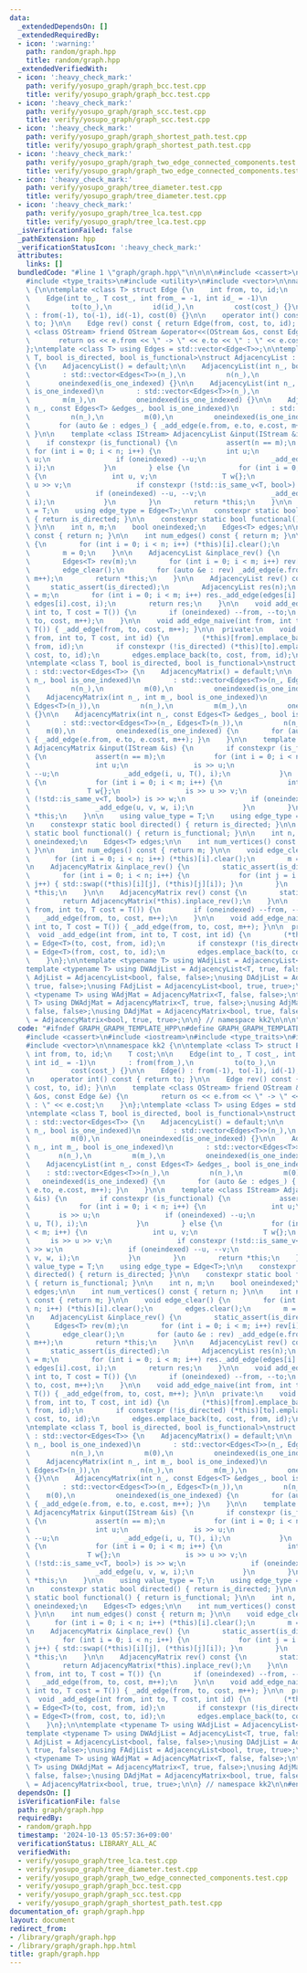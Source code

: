 ```yaml
---
data:
  _extendedDependsOn: []
  _extendedRequiredBy:
  - icon: ':warning:'
    path: random/graph.hpp
    title: random/graph.hpp
  _extendedVerifiedWith:
  - icon: ':heavy_check_mark:'
    path: verify/yosupo_graph/graph_bcc.test.cpp
    title: verify/yosupo_graph/graph_bcc.test.cpp
  - icon: ':heavy_check_mark:'
    path: verify/yosupo_graph/graph_scc.test.cpp
    title: verify/yosupo_graph/graph_scc.test.cpp
  - icon: ':heavy_check_mark:'
    path: verify/yosupo_graph/graph_shortest_path.test.cpp
    title: verify/yosupo_graph/graph_shortest_path.test.cpp
  - icon: ':heavy_check_mark:'
    path: verify/yosupo_graph/graph_two_edge_connected_components.test.cpp
    title: verify/yosupo_graph/graph_two_edge_connected_components.test.cpp
  - icon: ':heavy_check_mark:'
    path: verify/yosupo_graph/tree_diameter.test.cpp
    title: verify/yosupo_graph/tree_diameter.test.cpp
  - icon: ':heavy_check_mark:'
    path: verify/yosupo_graph/tree_lca.test.cpp
    title: verify/yosupo_graph/tree_lca.test.cpp
  _isVerificationFailed: false
  _pathExtension: hpp
  _verificationStatusIcon: ':heavy_check_mark:'
  attributes:
    links: []
  bundledCode: "#line 1 \"graph/graph.hpp\"\n\n\n\n#include <cassert>\n#include <iostream>\n\
    #include <type_traits>\n#include <utility>\n#include <vector>\n\nnamespace kk2\
    \ {\n\ntemplate <class T> struct Edge {\n    int from, to, id;\n    T cost;\n\n\
    \    Edge(int to_, T cost_, int from_ = -1, int id_ = -1)\n        : from(from_),\n\
    \          to(to_),\n          id(id_),\n          cost(cost_) {}\n\n    Edge()\
    \ : from(-1), to(-1), id(-1), cost(0) {}\n\n    operator int() const { return\
    \ to; }\n\n    Edge rev() const { return Edge(from, cost, to, id); }\n\n    template\
    \ <class OStream> friend OStream &operator<<(OStream &os, const Edge &e) {\n \
    \       return os << e.from << \" -> \" << e.to << \" : \" << e.cost;\n    }\n\
    };\ntemplate <class T> using Edges = std::vector<Edge<T>>;\n\ntemplate <class\
    \ T, bool is_directed, bool is_functional>\nstruct AdjacencyList : std::vector<Edges<T>>\
    \ {\n    AdjacencyList() = default;\n\n    AdjacencyList(int n_, bool is_one_indexed)\n\
    \        : std::vector<Edges<T>>(n_),\n          n(n_),\n          m(0),\n   \
    \       oneindexed(is_one_indexed) {}\n\n    AdjacencyList(int n_, int m_, bool\
    \ is_one_indexed)\n        : std::vector<Edges<T>>(n_),\n          n(n_),\n  \
    \        m(m_),\n          oneindexed(is_one_indexed) {}\n\n    AdjacencyList(int\
    \ n_, const Edges<T> &edges_, bool is_one_indexed)\n        : std::vector<Edges<T>>(n_),\n\
    \          n(n_),\n          m(0),\n          oneindexed(is_one_indexed) {\n \
    \       for (auto &e : edges_) { _add_edge(e.from, e.to, e.cost, m++); }\n   \
    \ }\n\n    template <class IStream> AdjacencyList &input(IStream &is) {\n    \
    \    if constexpr (is_functional) {\n            assert(n == m);\n           \
    \ for (int i = 0; i < n; i++) {\n                int u;\n                is >>\
    \ u;\n                if (oneindexed) --u;\n                _add_edge(i, u, T(),\
    \ i);\n            }\n        } else {\n            for (int i = 0; i < m; i++)\
    \ {\n                int u, v;\n                T w{};\n                is >>\
    \ u >> v;\n                if constexpr (!std::is_same_v<T, bool>) is >> w;\n\
    \                if (oneindexed) --u, --v;\n                _add_edge(u, v, w,\
    \ i);\n            }\n        }\n        return *this;\n    }\n\n    using value_type\
    \ = T;\n    using edge_type = Edge<T>;\n\n    constexpr static bool directed()\
    \ { return is_directed; }\n\n    constexpr static bool functional() { return is_functional;\
    \ }\n\n    int n, m;\n    bool oneindexed;\n    Edges<T> edges;\n\n    int num_vertices()\
    \ const { return n; }\n\n    int num_edges() const { return m; }\n\n    void edge_clear()\
    \ {\n        for (int i = 0; i < n; i++) (*this)[i].clear();\n        edges.clear();\n\
    \        m = 0;\n    }\n\n    AdjacencyList &inplace_rev() {\n        static_assert(is_directed);\n\
    \        Edges<T> rev(m);\n        for (int i = 0; i < m; i++) rev[i] = edges[i].rev();\n\
    \        edge_clear();\n        for (auto &e : rev) _add_edge(e.from, e.to, e.cost,\
    \ m++);\n        return *this;\n    }\n\n    AdjacencyList rev() const {\n   \
    \     static_assert(is_directed);\n        AdjacencyList res(n);\n        res.m\
    \ = m;\n        for (int i = 0; i < m; i++) res._add_edge(edges[i].to, edges[i].from,\
    \ edges[i].cost, i);\n        return res;\n    }\n\n    void add_edge(int from,\
    \ int to, T cost = T()) {\n        if (oneindexed) --from, --to;\n        _add_edge(from,\
    \ to, cost, m++);\n    }\n\n    void add_edge_naive(int from, int to, T cost =\
    \ T()) { _add_edge(from, to, cost, m++); }\n\n  private:\n    void _add_edge(int\
    \ from, int to, T cost, int id) {\n        (*this)[from].emplace_back(to, cost,\
    \ from, id);\n        if constexpr (!is_directed) (*this)[to].emplace_back(from,\
    \ cost, to, id);\n        edges.emplace_back(to, cost, from, id);\n    }\n};\n\
    \ntemplate <class T, bool is_directed, bool is_functional>\nstruct AdjacencyMatrix\
    \ : std::vector<Edges<T>> {\n    AdjacencyMatrix() = default;\n\n    AdjacencyMatrix(int\
    \ n_, bool is_one_indexed)\n        : std::vector<Edges<T>>(n_, Edges<T>(n_)),\n\
    \          n(n_),\n          m(0),\n          oneindexed(is_one_indexed) {}\n\n\
    \    AdjacencyMatrix(int n_, int m_, bool is_one_indexed)\n        : std::vector<Edges<T>>(n_,\
    \ Edges<T>(n_)),\n          n(n_),\n          m(m_),\n          oneindexed(is_one_indexed)\
    \ {}\n\n    AdjacencyMatrix(int n_, const Edges<T> &edges_, bool is_one_indexed)\n\
    \        : std::vector<Edges<T>>(n_, Edges<T>(n_)),\n          n(n_),\n      \
    \    m(0),\n          oneindexed(is_one_indexed) {\n        for (auto &e : edges_)\
    \ { _add_edge(e.from, e.to, e.cost, m++); }\n    }\n\n    template <class IStream>\
    \ AdjacencyMatrix &input(IStream &is) {\n        if constexpr (is_functional)\
    \ {\n            assert(n == m);\n            for (int i = 0; i < n; i++) {\n\
    \                int u;\n                is >> u;\n                if (oneindexed)\
    \ --u;\n                _add_edge(i, u, T(), i);\n            }\n        } else\
    \ {\n            for (int i = 0; i < m; i++) {\n                int u, v;\n  \
    \              T w{};\n                is >> u >> v;\n                if constexpr\
    \ (!std::is_same_v<T, bool>) is >> w;\n                if (oneindexed) --u, --v;\n\
    \                _add_edge(u, v, w, i);\n            }\n        }\n        return\
    \ *this;\n    }\n\n    using value_type = T;\n    using edge_type = Edge<T>;\n\
    \n    constexpr static bool directed() { return is_directed; }\n\n    constexpr\
    \ static bool functional() { return is_functional; }\n\n    int n, m;\n    bool\
    \ oneindexed;\n    Edges<T> edges;\n\n    int num_vertices() const { return n;\
    \ }\n\n    int num_edges() const { return m; }\n\n    void edge_clear() {\n  \
    \      for (int i = 0; i < n; i++) (*this)[i].clear();\n        m = 0;\n    }\n\
    \n    AdjacencyMatrix &inplace_rev() {\n        static_assert(is_directed);\n\
    \        for (int i = 0; i < n; i++) {\n            for (int j = i + 1; j < n;\
    \ j++) { std::swap((*this)[i][j], (*this)[j][i]); }\n        }\n        return\
    \ *this;\n    }\n\n    AdjacencyMatrix rev() const {\n        static_assert(is_directed);\n\
    \        return AdjacencyMatrix(*this).inplace_rev();\n    }\n\n    void add_edge(int\
    \ from, int to, T cost = T()) {\n        if (oneindexed) --from, --to;\n     \
    \   _add_edge(from, to, cost, m++);\n    }\n\n    void add_edge_naive(int from,\
    \ int to, T cost = T()) { _add_edge(from, to, cost, m++); }\n\n  private:\n  \
    \  void _add_edge(int from, int to, T cost, int id) {\n        (*this)[from][to]\
    \ = Edge<T>(to, cost, from, id);\n        if constexpr (!is_directed) (*this)[to][from]\
    \ = Edge<T>(from, cost, to, id);\n        edges.emplace_back(to, cost, from, id);\n\
    \    }\n};\n\ntemplate <typename T> using WAdjList = AdjacencyList<T, false, false>;\n\
    template <typename T> using DWAdjList = AdjacencyList<T, true, false>;\nusing\
    \ AdjList = AdjacencyList<bool, false, false>;\nusing DAdjList = AdjacencyList<bool,\
    \ true, false>;\nusing FAdjList = AdjacencyList<bool, true, true>;\n\ntemplate\
    \ <typename T> using WAdjMat = AdjacencyMatrix<T, false, false>;\ntemplate <typename\
    \ T> using DWAdjMat = AdjacencyMatrix<T, true, false>;\nusing AdjMat = AdjacencyMatrix<bool,\
    \ false, false>;\nusing DAdjMat = AdjacencyMatrix<bool, true, false>;\nusing FAdjMat\
    \ = AdjacencyMatrix<bool, true, true>;\n\n} // namespace kk2\n\n\n"
  code: "#ifndef GRAPH_GRAPH_TEMPLATE_HPP\n#define GRAPH_GRAPH_TEMPLATE_HPP 1\n\n\
    #include <cassert>\n#include <iostream>\n#include <type_traits>\n#include <utility>\n\
    #include <vector>\n\nnamespace kk2 {\n\ntemplate <class T> struct Edge {\n   \
    \ int from, to, id;\n    T cost;\n\n    Edge(int to_, T cost_, int from_ = -1,\
    \ int id_ = -1)\n        : from(from_),\n          to(to_),\n          id(id_),\n\
    \          cost(cost_) {}\n\n    Edge() : from(-1), to(-1), id(-1), cost(0) {}\n\
    \n    operator int() const { return to; }\n\n    Edge rev() const { return Edge(from,\
    \ cost, to, id); }\n\n    template <class OStream> friend OStream &operator<<(OStream\
    \ &os, const Edge &e) {\n        return os << e.from << \" -> \" << e.to << \"\
    \ : \" << e.cost;\n    }\n};\ntemplate <class T> using Edges = std::vector<Edge<T>>;\n\
    \ntemplate <class T, bool is_directed, bool is_functional>\nstruct AdjacencyList\
    \ : std::vector<Edges<T>> {\n    AdjacencyList() = default;\n\n    AdjacencyList(int\
    \ n_, bool is_one_indexed)\n        : std::vector<Edges<T>>(n_),\n          n(n_),\n\
    \          m(0),\n          oneindexed(is_one_indexed) {}\n\n    AdjacencyList(int\
    \ n_, int m_, bool is_one_indexed)\n        : std::vector<Edges<T>>(n_),\n   \
    \       n(n_),\n          m(m_),\n          oneindexed(is_one_indexed) {}\n\n\
    \    AdjacencyList(int n_, const Edges<T> &edges_, bool is_one_indexed)\n    \
    \    : std::vector<Edges<T>>(n_),\n          n(n_),\n          m(0),\n       \
    \   oneindexed(is_one_indexed) {\n        for (auto &e : edges_) { _add_edge(e.from,\
    \ e.to, e.cost, m++); }\n    }\n\n    template <class IStream> AdjacencyList &input(IStream\
    \ &is) {\n        if constexpr (is_functional) {\n            assert(n == m);\n\
    \            for (int i = 0; i < n; i++) {\n                int u;\n         \
    \       is >> u;\n                if (oneindexed) --u;\n                _add_edge(i,\
    \ u, T(), i);\n            }\n        } else {\n            for (int i = 0; i\
    \ < m; i++) {\n                int u, v;\n                T w{};\n           \
    \     is >> u >> v;\n                if constexpr (!std::is_same_v<T, bool>) is\
    \ >> w;\n                if (oneindexed) --u, --v;\n                _add_edge(u,\
    \ v, w, i);\n            }\n        }\n        return *this;\n    }\n\n    using\
    \ value_type = T;\n    using edge_type = Edge<T>;\n\n    constexpr static bool\
    \ directed() { return is_directed; }\n\n    constexpr static bool functional()\
    \ { return is_functional; }\n\n    int n, m;\n    bool oneindexed;\n    Edges<T>\
    \ edges;\n\n    int num_vertices() const { return n; }\n\n    int num_edges()\
    \ const { return m; }\n\n    void edge_clear() {\n        for (int i = 0; i <\
    \ n; i++) (*this)[i].clear();\n        edges.clear();\n        m = 0;\n    }\n\
    \n    AdjacencyList &inplace_rev() {\n        static_assert(is_directed);\n  \
    \      Edges<T> rev(m);\n        for (int i = 0; i < m; i++) rev[i] = edges[i].rev();\n\
    \        edge_clear();\n        for (auto &e : rev) _add_edge(e.from, e.to, e.cost,\
    \ m++);\n        return *this;\n    }\n\n    AdjacencyList rev() const {\n   \
    \     static_assert(is_directed);\n        AdjacencyList res(n);\n        res.m\
    \ = m;\n        for (int i = 0; i < m; i++) res._add_edge(edges[i].to, edges[i].from,\
    \ edges[i].cost, i);\n        return res;\n    }\n\n    void add_edge(int from,\
    \ int to, T cost = T()) {\n        if (oneindexed) --from, --to;\n        _add_edge(from,\
    \ to, cost, m++);\n    }\n\n    void add_edge_naive(int from, int to, T cost =\
    \ T()) { _add_edge(from, to, cost, m++); }\n\n  private:\n    void _add_edge(int\
    \ from, int to, T cost, int id) {\n        (*this)[from].emplace_back(to, cost,\
    \ from, id);\n        if constexpr (!is_directed) (*this)[to].emplace_back(from,\
    \ cost, to, id);\n        edges.emplace_back(to, cost, from, id);\n    }\n};\n\
    \ntemplate <class T, bool is_directed, bool is_functional>\nstruct AdjacencyMatrix\
    \ : std::vector<Edges<T>> {\n    AdjacencyMatrix() = default;\n\n    AdjacencyMatrix(int\
    \ n_, bool is_one_indexed)\n        : std::vector<Edges<T>>(n_, Edges<T>(n_)),\n\
    \          n(n_),\n          m(0),\n          oneindexed(is_one_indexed) {}\n\n\
    \    AdjacencyMatrix(int n_, int m_, bool is_one_indexed)\n        : std::vector<Edges<T>>(n_,\
    \ Edges<T>(n_)),\n          n(n_),\n          m(m_),\n          oneindexed(is_one_indexed)\
    \ {}\n\n    AdjacencyMatrix(int n_, const Edges<T> &edges_, bool is_one_indexed)\n\
    \        : std::vector<Edges<T>>(n_, Edges<T>(n_)),\n          n(n_),\n      \
    \    m(0),\n          oneindexed(is_one_indexed) {\n        for (auto &e : edges_)\
    \ { _add_edge(e.from, e.to, e.cost, m++); }\n    }\n\n    template <class IStream>\
    \ AdjacencyMatrix &input(IStream &is) {\n        if constexpr (is_functional)\
    \ {\n            assert(n == m);\n            for (int i = 0; i < n; i++) {\n\
    \                int u;\n                is >> u;\n                if (oneindexed)\
    \ --u;\n                _add_edge(i, u, T(), i);\n            }\n        } else\
    \ {\n            for (int i = 0; i < m; i++) {\n                int u, v;\n  \
    \              T w{};\n                is >> u >> v;\n                if constexpr\
    \ (!std::is_same_v<T, bool>) is >> w;\n                if (oneindexed) --u, --v;\n\
    \                _add_edge(u, v, w, i);\n            }\n        }\n        return\
    \ *this;\n    }\n\n    using value_type = T;\n    using edge_type = Edge<T>;\n\
    \n    constexpr static bool directed() { return is_directed; }\n\n    constexpr\
    \ static bool functional() { return is_functional; }\n\n    int n, m;\n    bool\
    \ oneindexed;\n    Edges<T> edges;\n\n    int num_vertices() const { return n;\
    \ }\n\n    int num_edges() const { return m; }\n\n    void edge_clear() {\n  \
    \      for (int i = 0; i < n; i++) (*this)[i].clear();\n        m = 0;\n    }\n\
    \n    AdjacencyMatrix &inplace_rev() {\n        static_assert(is_directed);\n\
    \        for (int i = 0; i < n; i++) {\n            for (int j = i + 1; j < n;\
    \ j++) { std::swap((*this)[i][j], (*this)[j][i]); }\n        }\n        return\
    \ *this;\n    }\n\n    AdjacencyMatrix rev() const {\n        static_assert(is_directed);\n\
    \        return AdjacencyMatrix(*this).inplace_rev();\n    }\n\n    void add_edge(int\
    \ from, int to, T cost = T()) {\n        if (oneindexed) --from, --to;\n     \
    \   _add_edge(from, to, cost, m++);\n    }\n\n    void add_edge_naive(int from,\
    \ int to, T cost = T()) { _add_edge(from, to, cost, m++); }\n\n  private:\n  \
    \  void _add_edge(int from, int to, T cost, int id) {\n        (*this)[from][to]\
    \ = Edge<T>(to, cost, from, id);\n        if constexpr (!is_directed) (*this)[to][from]\
    \ = Edge<T>(from, cost, to, id);\n        edges.emplace_back(to, cost, from, id);\n\
    \    }\n};\n\ntemplate <typename T> using WAdjList = AdjacencyList<T, false, false>;\n\
    template <typename T> using DWAdjList = AdjacencyList<T, true, false>;\nusing\
    \ AdjList = AdjacencyList<bool, false, false>;\nusing DAdjList = AdjacencyList<bool,\
    \ true, false>;\nusing FAdjList = AdjacencyList<bool, true, true>;\n\ntemplate\
    \ <typename T> using WAdjMat = AdjacencyMatrix<T, false, false>;\ntemplate <typename\
    \ T> using DWAdjMat = AdjacencyMatrix<T, true, false>;\nusing AdjMat = AdjacencyMatrix<bool,\
    \ false, false>;\nusing DAdjMat = AdjacencyMatrix<bool, true, false>;\nusing FAdjMat\
    \ = AdjacencyMatrix<bool, true, true>;\n\n} // namespace kk2\n\n#endif // GRAPH_GRAPH_TEMPLATE_HPP\n"
  dependsOn: []
  isVerificationFile: false
  path: graph/graph.hpp
  requiredBy:
  - random/graph.hpp
  timestamp: '2024-10-13 05:57:36+09:00'
  verificationStatus: LIBRARY_ALL_AC
  verifiedWith:
  - verify/yosupo_graph/tree_lca.test.cpp
  - verify/yosupo_graph/tree_diameter.test.cpp
  - verify/yosupo_graph/graph_two_edge_connected_components.test.cpp
  - verify/yosupo_graph/graph_bcc.test.cpp
  - verify/yosupo_graph/graph_scc.test.cpp
  - verify/yosupo_graph/graph_shortest_path.test.cpp
documentation_of: graph/graph.hpp
layout: document
redirect_from:
- /library/graph/graph.hpp
- /library/graph/graph.hpp.html
title: graph/graph.hpp
---
```

